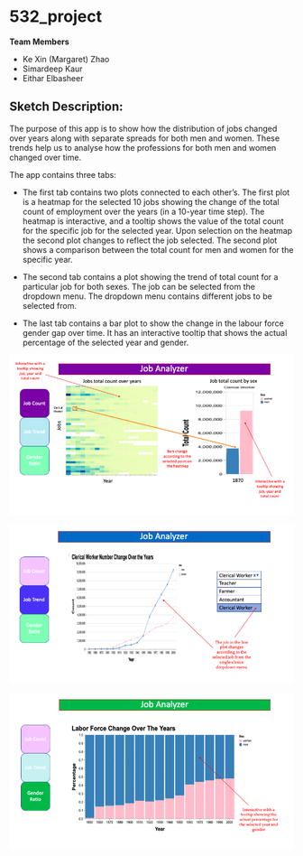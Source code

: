 # 532_project

**Team Members**

- Ke Xin (Margaret) Zhao
- Simardeep Kaur
- Eithar Elbasheer

## Sketch Description:

The purpose of this app is to show how the distribution of jobs changed over years along with separate spreads for both men and women. These trends help us to analyse how the professions for  both men and women changed over time. 

The app contains three tabs: 
- The first tab contains two plots connected to each other’s. The first plot is a heatmap for the selected 10 jobs showing the change of the total count of employment over the years (in a 10-year time step). The heatmap is interactive, and a tooltip shows the value of the total count for the specific job for the selected year. Upon selection on the heatmap the second plot changes to reflect the job selected. The second plot shows a comparison between the total count for men and women for the specific year. 

- The second tab contains a plot showing the trend of total count for a particular job for both sexes. The job can be selected from the dropdown menu. The dropdown menu contains different jobs to be selected from.

- The last tab contains a bar plot to show the change in the labour force gender gap over time. It has an interactive tooltip that shows the actual percentage of the selected year and gender.





![](Data/1.png)

![](Data/2.png)

![](Data/3.png)
